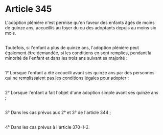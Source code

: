 # Article 345

<p>L'adoption plénière n'est permise qu'en faveur des enfants âgés de moins de quinze ans, accueillis au foyer du ou des adoptants depuis au moins six mois.<br/><br/>

Toutefois, si l'enfant a plus de quinze ans, l'adoption plénière peut également être demandée, si les conditions en sont remplies, pendant la minorité de l'enfant et dans les trois ans suivant sa majorité :<br/><br/>

1° Lorsque l'enfant a été accueilli avant ses quinze ans par des personnes qui ne remplissaient pas les conditions légales pour adopter ;<br/><br/>

2° Lorsque l'enfant a fait l'objet d'une adoption simple avant ses quinze ans ;<br/><br/>

3° Dans les cas prévus aux 2° et 3° de l'article 344 ;<br/><br/>

4° Dans les cas prévus à l'article 370-1-3.</p>